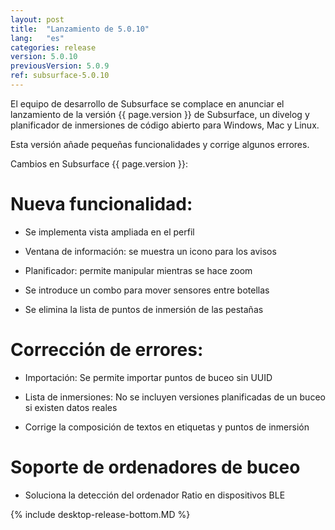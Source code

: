 ```yaml
---
layout: post
title:  "Lanzamiento de 5.0.10"
lang:   "es"
categories: release
version: 5.0.10
previousVersion: 5.0.9
ref: subsurface-5.0.10
---
```


El equipo de desarrollo de Subsurface se complace en anunciar el lanzamiento de la versión {{ page.version }} de Subsurface, un divelog y planificador de inmersiones de código abierto para Windows, Mac y Linux.

Esta versión añade pequeñas funcionalidades y corrige algunos errores.

Cambios en Subsurface {{ page.version }}:

# Nueva funcionalidad:

- Se implementa vista ampliada en el perfil

- Ventana de información: se muestra un icono para los avisos

- Planificador: permite manipular mientras se hace zoom

- Se introduce un combo para mover sensores entre botellas

- Se elimina la lista de puntos de inmersión de las pestañas

# Corrección de errores:

- Importación: Se permite importar puntos de buceo sin UUID

- Lista de inmersiones: No se incluyen versiones planificadas de un buceo si existen datos reales

- Corrige la composición de textos en etiquetas y puntos de inmersión

# Soporte de ordenadores de buceo

- Soluciona la detección del ordenador Ratio en dispositivos BLE

{% include desktop-release-bottom.MD %}
